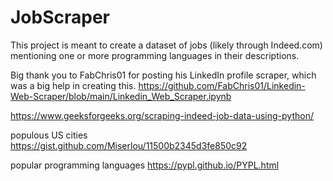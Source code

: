 # JobScraper
This project is meant to create a dataset of jobs (likely through Indeed.com) mentioning one or more programming languages in their descriptions.

Big thank you to FabChris01 for posting his LinkedIn profile scraper, which was a big help in creating this.
https://github.com/FabChris01/Linkedin-Web-Scraper/blob/main/Linkedin_Web_Scraper.ipynb

https://www.geeksforgeeks.org/scraping-indeed-job-data-using-python/

populous US cities
https://gist.github.com/Miserlou/11500b2345d3fe850c92

popular programming languages
https://pypl.github.io/PYPL.html
